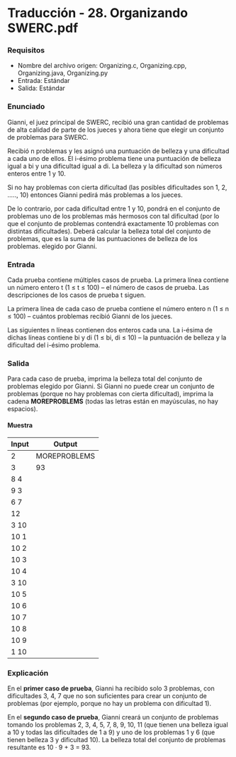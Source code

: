 # Traducción - 28. Organizando SWERC.pdf

### Requisitos
- Nombre del archivo origen: Organizing.c, Organizing.cpp, Organizing.java, Organizing.py
- Entrada: Estándar
- Salida: Estándar

### Enunciado
Gianni, el juez principal de SWERC, recibió una gran cantidad de problemas de alta calidad de parte de los jueces y ahora tiene que elegir un conjunto de problemas para SWERC.

Recibió n problemas y les asignó una puntuación de belleza y una dificultad a cada uno de ellos. El i-ésimo problema tiene una puntuación de belleza igual a bi y una dificultad igual a di. La belleza y la dificultad son números enteros entre 1 y 10.

Si no hay problemas con cierta dificultad (las posibles dificultades son 1, 2, ....., 10) entonces Gianni pedirá más problemas a los jueces.

De lo contrario, por cada dificultad entre 1 y 10, pondrá en el conjunto de problemas uno de los problemas más hermosos con tal dificultad (por lo que el conjunto de problemas contendrá exactamente 10 problemas con distintas dificultades).
Deberá calcular la belleza total del conjunto de problemas, que es la suma de las puntuaciones de belleza de los problemas.
elegido por Gianni.

### Entrada
Cada prueba contiene múltiples casos de prueba. La primera línea contiene un número entero t (1 ≤ t ≤ 100) – el número de casos de prueba. Las descripciones de los casos de prueba t siguen.

La primera línea de cada caso de prueba contiene el número entero n (1 ≤ n ≤ 100) – cuántos problemas recibió Gianni de los jueces.

Las siguientes n líneas contienen dos enteros cada una. La i-ésima de dichas líneas contiene bi y di (1 ≤ bi, di ≤ 10) – la puntuación de belleza y la dificultad del i-ésimo problema.

### Salida
Para cada caso de prueba, imprima la belleza total del conjunto de problemas elegido por Gianni. Si Gianni no puede crear un conjunto de problemas (porque no hay problemas con cierta dificultad), imprima la cadena **MOREPROBLEMS** (todas las letras están en mayúsculas, no hay espacios).


#### Muestra
| Input | Output |
| ----- | ------ |
| 2 | MOREPROBLEMS |
| 3 | 93 |
| 8 4 |  |
| 9 3 |  |
| 6 7 |  |
| 12 |  |
| 3 10 |  |
| 10 1 |  |
| 10 2 |  |
| 10 3 |  |
| 10 4 |  |
| 3 10 |  |
| 10 5 |  |
| 10 6 |  |
| 10 7 |  |
| 10 8 |  |
| 10 9 |  |
| 1 10 |  |

### Explicación
En el **primer caso de prueba**, Gianni ha recibido solo 3 problemas, con dificultades 3, 4, 7 que no son suficientes para crear un conjunto de problemas (por ejemplo, porque no hay un problema con dificultad 1).

En el **segundo caso de prueba**, Gianni creará un conjunto de problemas tomando los problemas 2, 3, 4, 5, 7, 8, 9, 10, 11 (que tienen una belleza igual a 10 y todas las dificultades de 1 a 9) y uno de los problemas 1 y 6 (que tienen belleza 3 y dificultad 10). La belleza total del conjunto de problemas resultante es 10 · 9 + 3 = 93.